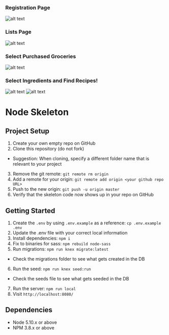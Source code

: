 
### Registration Page
![alt text](https://github.com/wichopy/fridge-friend/blob/master/Selection_002.png "Registration Page")

### Lists Page
![alt text](https://github.com/wichopy/fridge-friend/blob/master/GroceryList.png "Grocery List")

### Select Purchased Groceries
![alt text](https://github.com/wichopy/fridge-friend/blob/master/SelectPurchasedGroceries.png "Select Purchased Groceries")

### Select Ingredients and Find Recipes!
![alt text](https://github.com/wichopy/fridge-friend/blob/master/SelectIngredientsForRecipes.png "Select Ingredients")
![alt text](https://github.com/wichopy/fridge-friend/blob/master/RecipeList.png "Select Recipes")

# Node Skeleton

## Project Setup

1. Create your own empty repo on GitHub
2. Clone this repository (do not fork)
  - Suggestion: When cloning, specify a different folder name that is relevant to your project
3. Remove the git remote: `git remote rm origin`
4. Add a remote for your origin: `git remote add origin <your github repo URL>`
5. Push to the new origin: `git push -u origin master`
6. Verify that the skeleton code now shows up in your repo on GitHub

## Getting Started

1. Create the `.env` by using `.env.example` as a reference: `cp .env.example .env`
2. Update the .env file with your correct local information
3. Install dependencies: `npm i`
4. Fix to binaries for sass: `npm rebuild node-sass`
5. Run migrations: `npm run knex migrate:latest`
  - Check the migrations folder to see what gets created in the DB
6. Run the seed: `npm run knex seed:run`
  - Check the seeds file to see what gets seeded in the DB
7. Run the server: `npm run local`
8. Visit `http://localhost:8080/`

## Dependencies

- Node 5.10.x or above
- NPM 3.8.x or above
